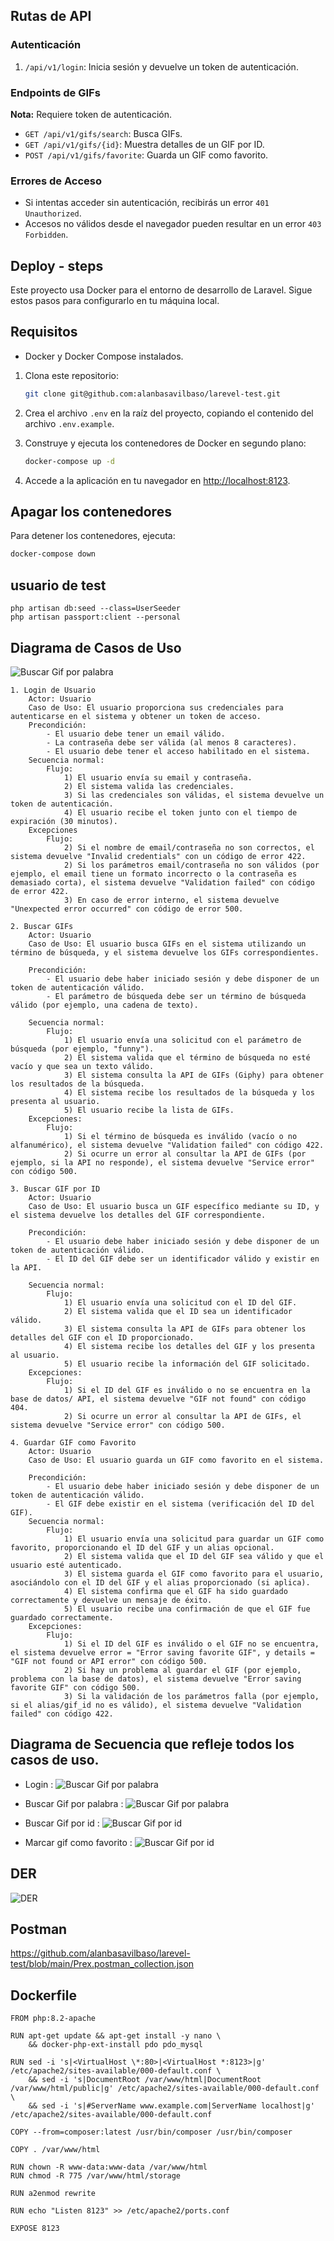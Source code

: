 ## Rutas de API

### Autenticación
1. `/api/v1/login`: Inicia sesión y devuelve un token de autenticación.

### Endpoints de GIFs
**Nota:** Requiere token de autenticación.
- `GET /api/v1/gifs/search`: Busca GIFs.
- `GET /api/v1/gifs/{id}`: Muestra detalles de un GIF por ID.
- `POST /api/v1/gifs/favorite`: Guarda un GIF como favorito.

### Errores de Acceso
- Si intentas acceder sin autenticación, recibirás un error `401 Unauthorized`.
- Accesos no válidos desde el navegador pueden resultar en un error `403 Forbidden`.

## Deploy - steps

Este proyecto usa Docker para el entorno de desarrollo de Laravel. Sigue estos pasos para configurarlo en tu máquina local.

## Requisitos

- Docker y Docker Compose instalados.


1. Clona este repositorio:

    ```bash
    git clone git@github.com:alanbasavilbaso/larevel-test.git
    ```

2. Crea el archivo `.env` en la raíz del proyecto, copiando el contenido del archivo `.env.example`.

3. Construye y ejecuta los contenedores de Docker en segundo plano:

    ```bash
    docker-compose up -d
    ```

4. Accede a la aplicación en tu navegador en [http://localhost:8123](http://localhost:8123).


## Apagar los contenedores

Para detener los contenedores, ejecuta:

```bash
docker-compose down
```

## usuario de test
```
php artisan db:seed --class=UserSeeder
php artisan passport:client --personal
```

## Diagrama de Casos de Uso

![Buscar Gif por palabra](https://github.com/alanbasavilbaso/larevel-test/blob/main/cu.jpg)
```
1. Login de Usuario
    Actor: Usuario
    Caso de Uso: El usuario proporciona sus credenciales para autenticarse en el sistema y obtener un token de acceso.
    Precondición: 
        - El usuario debe tener un email válido.
        - La contraseña debe ser válida (al menos 8 caracteres).
        - El usuario debe tener el acceso habilitado en el sistema.
    Secuencia normal:
        Flujo:
            1) El usuario envía su email y contraseña.
            2) El sistema valida las credenciales.
            3) Si las credenciales son válidas, el sistema devuelve un token de autenticación.
            4) El usuario recibe el token junto con el tiempo de expiración (30 minutos).
    Excepciones
        Flujo:
            2) Si el nombre de email/contraseña no son correctos, el sistema devuelve "Invalid credentials" con un código de error 422.
            2) Si los parámetros email/contraseña no son válidos (por ejemplo, el email tiene un formato incorrecto o la contraseña es demasiado corta), el sistema devuelve "Validation failed" con código de error 422.
            3) En caso de error interno, el sistema devuelve "Unexpected error occurred" con código de error 500.

2. Buscar GIFs
    Actor: Usuario
    Caso de Uso: El usuario busca GIFs en el sistema utilizando un término de búsqueda, y el sistema devuelve los GIFs correspondientes.

    Precondición:
        - El usuario debe haber iniciado sesión y debe disponer de un token de autenticación válido.
        - El parámetro de búsqueda debe ser un término de búsqueda válido (por ejemplo, una cadena de texto).

    Secuencia normal:
        Flujo:
            1) El usuario envía una solicitud con el parámetro de búsqueda (por ejemplo, "funny").
            2) El sistema valida que el término de búsqueda no esté vacío y que sea un texto válido.
            3) El sistema consulta la API de GIFs (Giphy) para obtener los resultados de la búsqueda.
            4) El sistema recibe los resultados de la búsqueda y los presenta al usuario.
            5) El usuario recibe la lista de GIFs.
    Excepciones:
        Flujo:
            1) Si el término de búsqueda es inválido (vacío o no alfanumérico), el sistema devuelve "Validation failed" con código 422.
            2) Si ocurre un error al consultar la API de GIFs (por ejemplo, si la API no responde), el sistema devuelve "Service error" con código 500.

3. Buscar GIF por ID
    Actor: Usuario
    Caso de Uso: El usuario busca un GIF específico mediante su ID, y el sistema devuelve los detalles del GIF correspondiente.

    Precondición:
        - El usuario debe haber iniciado sesión y debe disponer de un token de autenticación válido.
        - El ID del GIF debe ser un identificador válido y existir en la API.

    Secuencia normal:
        Flujo:
            1) El usuario envía una solicitud con el ID del GIF.
            2) El sistema valida que el ID sea un identificador válido.
            3) El sistema consulta la API de GIFs para obtener los detalles del GIF con el ID proporcionado.
            4) El sistema recibe los detalles del GIF y los presenta al usuario.
            5) El usuario recibe la información del GIF solicitado.
    Excepciones:
        Flujo:
            1) Si el ID del GIF es inválido o no se encuentra en la base de datos/ API, el sistema devuelve "GIF not found" con código 404.
            2) Si ocurre un error al consultar la API de GIFs, el sistema devuelve "Service error" con código 500.

4. Guardar GIF como Favorito
    Actor: Usuario
    Caso de Uso: El usuario guarda un GIF como favorito en el sistema.

    Precondición:
        - El usuario debe haber iniciado sesión y debe disponer de un token de autenticación válido.
        - El GIF debe existir en el sistema (verificación del ID del GIF).
    Secuencia normal:
        Flujo:
            1) El usuario envía una solicitud para guardar un GIF como favorito, proporcionando el ID del GIF y un alias opcional.
            2) El sistema valida que el ID del GIF sea válido y que el usuario esté autenticado.
            3) El sistema guarda el GIF como favorito para el usuario, asociándolo con el ID del GIF y el alias proporcionado (si aplica).
            4) El sistema confirma que el GIF ha sido guardado correctamente y devuelve un mensaje de éxito.
            5) El usuario recibe una confirmación de que el GIF fue guardado correctamente.
    Excepciones:
        Flujo:
            1) Si el ID del GIF es inválido o el GIF no se encuentra, el sistema devuelve error = "Error saving favorite GIF", y details = "GIF not found or API error" con código 500.
            2) Si hay un problema al guardar el GIF (por ejemplo, problema con la base de datos), el sistema devuelve "Error saving favorite GIF" con código 500.
            3) Si la validación de los parámetros falla (por ejemplo, si el alias/gif_id no es válido), el sistema devuelve "Validation failed" con código 422.
```

## Diagrama de Secuencia que refleje todos los casos de uso.

- Login : 
![Buscar Gif por palabra](https://github.com/alanbasavilbaso/larevel-test/blob/main/Diagrama%20de%20secuencia-login.jpg)

- Buscar Gif por palabra :
![Buscar Gif por palabra](https://github.com/alanbasavilbaso/larevel-test/raw/main/secuencia-buscar-gif-palabra.jpg)

- Buscar Gif por id :
![Buscar Gif por id](https://github.com/alanbasavilbaso/larevel-test/blob/main/secuencia%20-%20buscar-gif-id.jpg)

- Marcar gif como favorito :
![Buscar Gif por id](https://github.com/alanbasavilbaso/larevel-test/blob/main/secuencia-gif-favorito.jpg)


## DER 

![DER](https://github.com/alanbasavilbaso/larevel-test/blob/main/DER.jpg)
                                                     

## Postman

https://github.com/alanbasavilbaso/larevel-test/blob/main/Prex.postman_collection.json


## Dockerfile

```
FROM php:8.2-apache

RUN apt-get update && apt-get install -y nano \
    && docker-php-ext-install pdo pdo_mysql

RUN sed -i 's|<VirtualHost \*:80>|<VirtualHost *:8123>|g' /etc/apache2/sites-available/000-default.conf \
    && sed -i 's|DocumentRoot /var/www/html|DocumentRoot /var/www/html/public|g' /etc/apache2/sites-available/000-default.conf \
    && sed -i 's|#ServerName www.example.com|ServerName localhost|g' /etc/apache2/sites-available/000-default.conf

COPY --from=composer:latest /usr/bin/composer /usr/bin/composer

COPY . /var/www/html

RUN chown -R www-data:www-data /var/www/html
RUN chmod -R 775 /var/www/html/storage

RUN a2enmod rewrite

RUN echo "Listen 8123" >> /etc/apache2/ports.conf

EXPOSE 8123
```